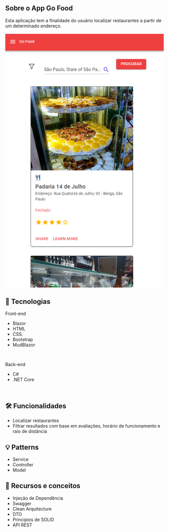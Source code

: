 ## Sobre o App Go Food
Esta aplicação tem a finalidade do usuário localizar restaurantes a partir de um determinado endereço.
<br>
<br>
![appThoes](https://github.com/guijs02/GoFood/blob/dev-go-food20/GoFood.png)
## 📡 Tecnologias
  Front-end
- Blazor
-  HTML
-  CSS.
-  Bootstrap
-  MudBlazor
  <br>
  
 Back-end
- C#
- .NET Core
<br>

## 🛠 Funcionalidades
- Localizar restaurantes
- Filtrar resultados com base em avaliações, horário de funcionamento e raio de distância


## 💡 Patterns
- Service
- Controller
- Model

## 📖 Recursos e conceitos
- Injeção de Dependência
- Swagger
- Clean Arquitecture
- DTO
- Principios de SOLID
- API REST

